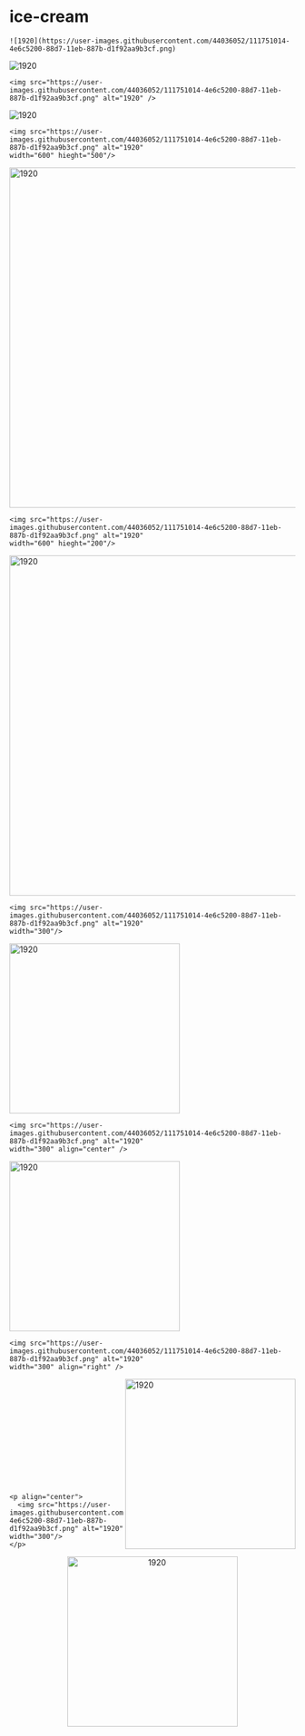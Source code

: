 # ice-cream


```
![1920](https://user-images.githubusercontent.com/44036052/111751014-4e6c5200-88d7-11eb-887b-d1f92aa9b3cf.png)
```
![1920](https://user-images.githubusercontent.com/44036052/111751014-4e6c5200-88d7-11eb-887b-d1f92aa9b3cf.png)



```
<img src="https://user-images.githubusercontent.com/44036052/111751014-4e6c5200-88d7-11eb-887b-d1f92aa9b3cf.png" alt="1920" />
```
<img src="https://user-images.githubusercontent.com/44036052/111751014-4e6c5200-88d7-11eb-887b-d1f92aa9b3cf.png" alt="1920" />



```
<img src="https://user-images.githubusercontent.com/44036052/111751014-4e6c5200-88d7-11eb-887b-d1f92aa9b3cf.png" alt="1920"
width="600" hieght="500"/>
```
<img src="https://user-images.githubusercontent.com/44036052/111751014-4e6c5200-88d7-11eb-887b-d1f92aa9b3cf.png" alt="1920" width="600" hieght="500"/>

```
<img src="https://user-images.githubusercontent.com/44036052/111751014-4e6c5200-88d7-11eb-887b-d1f92aa9b3cf.png" alt="1920"
width="600" hieght="200"/>
```
<img src="https://user-images.githubusercontent.com/44036052/111751014-4e6c5200-88d7-11eb-887b-d1f92aa9b3cf.png" alt="1920" width="600" hieght="200"/>


```
<img src="https://user-images.githubusercontent.com/44036052/111751014-4e6c5200-88d7-11eb-887b-d1f92aa9b3cf.png" alt="1920"
width="300"/>
```
<img src="https://user-images.githubusercontent.com/44036052/111751014-4e6c5200-88d7-11eb-887b-d1f92aa9b3cf.png" alt="1920" width="300"/>


```
<img src="https://user-images.githubusercontent.com/44036052/111751014-4e6c5200-88d7-11eb-887b-d1f92aa9b3cf.png" alt="1920"
width="300" align="center" />
```
<img src="https://user-images.githubusercontent.com/44036052/111751014-4e6c5200-88d7-11eb-887b-d1f92aa9b3cf.png" alt="1920" width="300" align="center" />

```
<img src="https://user-images.githubusercontent.com/44036052/111751014-4e6c5200-88d7-11eb-887b-d1f92aa9b3cf.png" alt="1920"
width="300" align="right" />
```
<img src="https://user-images.githubusercontent.com/44036052/111751014-4e6c5200-88d7-11eb-887b-d1f92aa9b3cf.png" alt="1920" width="300" align="right" />

<br /><br /><br /><br /><br /><br /><br /><br /><br /><br /><br />



```
<p align="center">
  <img src="https://user-images.githubusercontent.com/44036052/111751014-4e6c5200-88d7-11eb-887b-d1f92aa9b3cf.png" alt="1920" width="300"/>
</p>
```
<div align="center">
  <img src="https://user-images.githubusercontent.com/44036052/111751014-4e6c5200-88d7-11eb-887b-d1f92aa9b3cf.png" alt="1920" width="300"/>
</div>
